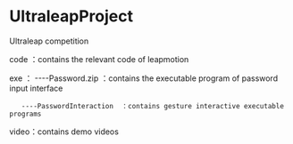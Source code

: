 # UltraleapProject
Ultraleap competition

code ：contains the relevant code of leapmotion

exe  ：
       ----Password.zip         ：contains the executable program of password input interface
       
       ----PasswordInteraction  ：contains gesture interactive executable programs

video：contains demo videos 
     
